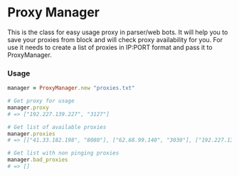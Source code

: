 # Proxy Manager
This is the class for easy usage proxy in parser/web bots. It will help you to save your proxies from block and will check proxy availability for you.
For use it needs to create a list of proxies in IP:PORT format and pass it to ProxyManager.
### Usage
```ruby
manager = ProxyManager.new "proxies.txt"

# Get proxy for usage
manager.proxy
# => ["192.227.139.227", "3127"]

# Get list of available proxies
manager.proxies
# => [["41.33.182.198", "8080"], ["62.68.99.140", "3030"], ["192.227.139.227", "3127"]]

# Get list with non pinging proxies
manager.bad_proxies
# => []
```